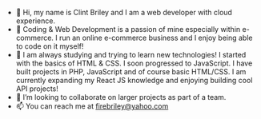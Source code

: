 - 👋 Hi, my name is Clint Briley and I am a web developer with cloud experience.
- 👀 Coding & Web Development is a passion of mine especially within e-commerce. I run an online e-commerce business and I enjoy being able to code on it myself!
- 🌱 I am always studying and trying to learn new technologies! I started with the basics of HTML & CSS.  I soon progressed to JavaScript. I have built projects 
in PHP, JavaScript and of course basic HTML/CSS. I am currently expanding my React JS knowledge and enjoying building cool API projects!
- 💞️ I’m looking to collaborate on larger projects as part of a team.
- 📫 You can reach me at firebriley@yahoo.com

<!---
fireclint/fireclint is a ✨ special ✨ repository because its `README.md` (this file) appears on your GitHub profile.
You can click the Preview link to take a look at your changes.
--->
